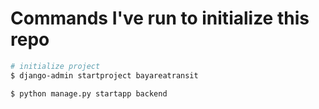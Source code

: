 # Commands I've run to initialize this repo

```sh
# initialize project
$ django-admin startproject bayareatransit

$ python manage.py startapp backend
```